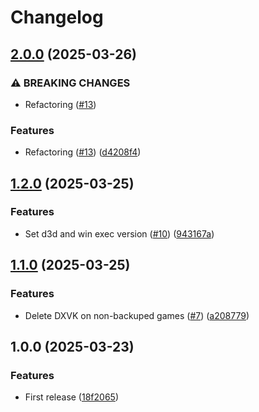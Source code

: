 # Changelog

## [2.0.0](https://github.com/artmakh/dxvk-version-mananger/compare/v1.2.0...v2.0.0) (2025-03-26)


### ⚠ BREAKING CHANGES

* Refactoring ([#13](https://github.com/artmakh/dxvk-version-mananger/issues/13))

### Features

* Refactoring ([#13](https://github.com/artmakh/dxvk-version-mananger/issues/13)) ([d4208f4](https://github.com/artmakh/dxvk-version-mananger/commit/d4208f400c6d2aff2fd7131e91a94e3d5c2ff355))

## [1.2.0](https://github.com/artmakh/dxvk-version-mananger/compare/v1.1.0...v1.2.0) (2025-03-25)

### Features

- Set d3d and win exec version ([#10](https://github.com/artmakh/dxvk-version-mananger/issues/10)) ([943167a](https://github.com/artmakh/dxvk-version-mananger/commit/943167a2276904f7d21b6a216abf9642da52120c))

## [1.1.0](https://github.com/artmakh/dxvk-version-mananger/compare/v1.0.0...v1.1.0) (2025-03-25)

### Features

- Delete DXVK on non-backuped games ([#7](https://github.com/artmakh/dxvk-version-mananger/issues/7)) ([a208779](https://github.com/artmakh/dxvk-version-mananger/commit/a2087792fc9b10931b6400f2674fe27c237fb33f))

## 1.0.0 (2025-03-23)

### Features

- First release ([18f2065](https://github.com/artmakh/dxvk-version-mananger/commit/18f20658c54c57243813f57d8037932aa3d79bb4))
